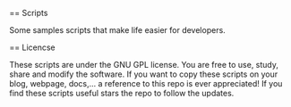 == Scripts

Some samples scripts that make life easier for developers.

== Licencse

These scripts are under the GNU GPL license. You are free to use, study, share and modify the software. If you want to copy these scripts on your blog, webpage, docs,... a reference to this repo is ever appreciated!
If you find these scripts useful stars the repo to follow the updates. 